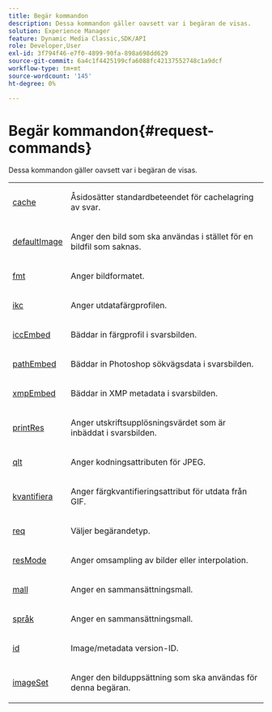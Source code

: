 ```yaml
---
title: Begär kommandon
description: Dessa kommandon gäller oavsett var i begäran de visas.
solution: Experience Manager
feature: Dynamic Media Classic,SDK/API
role: Developer,User
exl-id: 3f794f46-e7f0-4899-90fa-898a698dd629
source-git-commit: 6a4c1f4425199cfa6088fc42137552748c1a9dcf
workflow-type: tm+mt
source-wordcount: '145'
ht-degree: 0%

---
```


# Begär kommandon{#request-commands}

Dessa kommandon gäller oavsett var i begäran de visas.

<table id="simpletable_3F7C17FB9E374EFDAD01EB24F57EC367"> 
 <tr class="strow"> 
  <td class="stentry"> <p> <a href="../../../../../../is-api/http-ref/image-serving-api-ref/c-http-protocol-reference/c-command-reference/r-is-http-cache.md#reference-168189bee4ce4d1189d427891f22be2e" type="reference" format="dita" scope="local"> cache</a> </p></td> 
  <td class="stentry"> <p>Åsidosätter standardbeteendet för cachelagring av svar. </p></td> 
 </tr> 
 <tr class="strow"> 
  <td class="stentry"> <p> <a href="../../../../../../is-api/http-ref/image-serving-api-ref/c-http-protocol-reference/c-command-reference/r-is-http-defaultimage.md#reference-209aa6ce830f490483412eb26af67fd2" type="reference" format="dita" scope="local"> defaultImage </a> </p></td> 
  <td class="stentry"> <p>Anger den bild som ska användas i stället för en bildfil som saknas. </p></td> 
 </tr> 
 <tr class="strow"> 
  <td class="stentry"> <p> <a href="../../../../../../is-api/http-ref/image-serving-api-ref/c-http-protocol-reference/c-command-reference/r-is-http-fmt.md#reference-cdf10043423b45ba9fe15157fb3ae37a" type="reference" format="dita" scope="local"> fmt</a> </p></td> 
  <td class="stentry"> <p>Anger bildformatet. </p></td> 
 </tr> 
 <tr class="strow"> 
  <td class="stentry"> <p><a href="../../../../../../is-api/http-ref/image-serving-api-ref/c-http-protocol-reference/c-command-reference/r-icc.md#reference-182b5679e21e4df3b4d330535a5a7517" type="reference" format="dita" scope="local"> ikc</a> </p></td> 
  <td class="stentry"> <p>Anger utdatafärgprofilen. </p></td> 
 </tr> 
 <tr class="strow"> 
  <td class="stentry"> <p> <a href="../../../../../../is-api/http-ref/image-serving-api-ref/c-http-protocol-reference/c-command-reference/r-iccembed.md#reference-e3b774fb322046a2a6dde3a7bab5583e" type="reference" format="dita" scope="local"> iccEmbed</a> </p> </td> 
  <td class="stentry"> <p>Bäddar in färgprofil i svarsbilden. </p></td> 
 </tr> 
 <tr class="strow"> 
  <td class="stentry"> <p> <a href="../../../../../../is-api/http-ref/image-serving-api-ref/c-http-protocol-reference/c-command-reference/r-pathembed.md#reference-9ccf0771d6634cf68c1c9c33cd428301" type="reference" format="dita" scope="local"> pathEmbed</a> </p></td> 
  <td class="stentry"> <p>Bäddar in Photoshop sökvägsdata i svarsbilden. </p></td> 
 </tr> 
 <tr class="strow"> 
  <td class="stentry"> <p> <a href="../../../../../../is-api/http-ref/image-serving-api-ref/c-http-protocol-reference/c-command-reference/r-xmpembed.md#reference-46ecf40a40a0442fa62de3a85dcb03e8" type="reference" format="dita" scope="local"> xmpEmbed</a> </p></td> 
  <td class="stentry"> <p>Bäddar in XMP metadata i svarsbilden. </p></td> 
 </tr> 
 <tr class="strow"> 
  <td class="stentry"> <p><a href="../../../../../../is-api/http-ref/image-serving-api-ref/c-http-protocol-reference/c-command-reference/r-printres.md#reference-84f52afff4704c4b9d58e4bbbaea1491" type="reference" format="dita" scope="local"> printRes</a> </p> </td> 
  <td class="stentry"> <p>Anger utskriftsupplösningsvärdet som är inbäddat i svarsbilden. </p></td> 
 </tr> 
 <tr class="strow"> 
  <td class="stentry"> <p> <a href="../../../../../../is-api/http-ref/image-serving-api-ref/c-http-protocol-reference/c-command-reference/r-is-http-qlt.md#reference-f69ed0758c784b0385d979820546d352" type="reference" format="dita" scope="local"> qlt</a> </p></td> 
  <td class="stentry"> <p>Anger kodningsattributen för JPEG. </p></td> 
 </tr> 
 <tr class="strow"> 
  <td class="stentry"> <p> <a href="../../../../../../is-api/http-ref/image-serving-api-ref/c-http-protocol-reference/c-command-reference/r-is-http-quantize.md#reference-b8069670fa474e4799ac29f0d693ca38" type="reference" format="dita" scope="local"> kvantifiera</a> </p> </td> 
  <td class="stentry"> <p>Anger färgkvantifieringsattribut för utdata från GIF. </p></td> 
 </tr> 
 <tr class="strow"> 
  <td class="stentry"> <p> <a href="../../../../../../is-api/http-ref/image-serving-api-ref/c-http-protocol-reference/c-command-reference/r-req/r-req.md#reference-907cdb4a97034db7ad94695f25552e76" type="reference" format="dita" scope="local"> req</a> </p></td> 
  <td class="stentry"> <p>Väljer begärandetyp. </p></td> 
 </tr> 
 <tr class="strow"> 
  <td class="stentry"> <p> <a href="../../../../../../is-api/http-ref/image-serving-api-ref/c-http-protocol-reference/c-command-reference/r-is-http-resmode.md#reference-29a398cc59dc4caf9acd5f69c9ba9715" type="reference" format="dita" scope="local"> resMode </a> </p></td> 
  <td class="stentry"> <p>Anger omsampling av bilder eller interpolation. </p></td> 
 </tr> 
 <tr class="strow"> 
  <td class="stentry"> <p> <a href="../../../../../../is-api/http-ref/image-serving-api-ref/c-http-protocol-reference/c-command-reference/r-template.md#reference-3beccaa462a64bf0ba867e5c8fd0bd14" type="reference" format="dita" scope="local"> mall </a> </p> </td> 
  <td class="stentry"> <p>Anger en sammansättningsmall. </p></td> 
 </tr> 
 <tr class="strow"> 
  <td class="stentry"> <p> <a href="../../../../../../is-api/http-ref/image-serving-api-ref/c-http-protocol-reference/c-command-reference/r-locale.md#reference-8a846b2fbc004a12821b956ed3b25cfb" type="reference" format="dita" scope="local"> språk </a> </p></td> 
  <td class="stentry"> <p>Anger en sammansättningsmall. </p></td> 
 </tr> 
 <tr class="strow"> 
  <td class="stentry"> <p> <a href="../../../../../../is-api/http-ref/image-serving-api-ref/c-http-protocol-reference/c-command-reference/r-id.md#reference-60661184deb3420998779724244fcfa0" type="reference" format="dita" scope="local"> id</a> </p> </td> 
  <td class="stentry"> <p>Image/metadata version-ID. </p></td> 
 </tr> 
 <tr class="strow"> 
  <td class="stentry"> <p> <a href="../../../../../../is-api/http-ref/image-serving-api-ref/c-http-protocol-reference/c-command-reference/r-req/r-imageset-req.md#reference-c42935490db84830b31e9e649895dee3" type="reference" format="dita" scope="local"> imageSet</a> </p> </td> 
  <td class="stentry"> <p>Anger den bilduppsättning som ska användas för denna begäran. </p></td> 
 </tr> 
</table>

